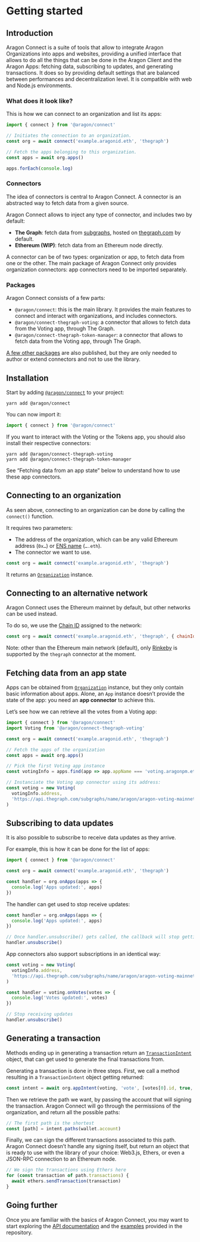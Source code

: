 # Getting started

## Introduction

Aragon Connect is a suite of tools that allow to integrate Aragon Organizations into apps and websites, providing a unified interface that allows to do all the things that can be done in the Aragon Client and the Aragon Apps: fetching data, subscribing to updates, and generating transactions. It does so by providing default settings that are balanced between performances and decentralization level. It is compatible with web and Node.js environments.

### What does it look like?

This is how we can connect to an organization and list its apps:

```javascript
import { connect } from '@aragon/connect'

// Initiates the connection to an organization.
const org = await connect('example.aragonid.eth', 'thegraph')

// Fetch the apps belonging to this organization.
const apps = await org.apps()

apps.forEach(console.log)
```

### Connectors

The idea of connectors is central to Aragon Connect. A connector is an abstracted way to fetch data from a given source.

Aragon Connect allows to inject any type of connector, and includes two by default:

- **The Graph**: fetch data from [subgraphs](https://thegraph.com/docs/introduction#how-the-graph-works), hosted on [thegraph.com](https://thegraph.com/) by default.
- **Ethereum \(WIP\)**: fetch data from an Ethereum node directly.

A connector can be of two types: organization or app, to fetch data from one or the other. The main package of Aragon Connect only provides organization connectors: app connectors need to be imported separately.

### Packages

Aragon Connect consists of a few parts:

- `@aragon/connect`: this is the main library. It provides the main features to connect and interact with organizations, and includes connectors.
- `@aragon/connect-thegraph-voting`: a connector that allows to fetch data from the Voting app, through The Graph.
- `@aragon/connect-thegraph-token-manager`: a connector that allows to fetch data from the Voting app, through The Graph.

[A few other packages](https://github.com/aragon/connect/tree/master/packages) are also published, but they are only needed to author or extend connectors and not to use the library.

## Installation

Start by adding [`@aragon/connect`](https://www.npmjs.com/package/@aragon/connect) to your project:

```text
yarn add @aragon/connect
```

You can now import it:

```javascript
import { connect } from '@aragon/connect'
```

If you want to interact with the Voting or the Tokens app, you should also install their respective connectors:

```text
yarn add @aragon/connect-thegraph-voting
yarn add @aragon/connect-thegraph-token-manager
```

See “Fetching data from an app state” below to understand how to use these app connectors.

## Connecting to an organization

As seen above, connecting to an organization can be done by calling the `connect()` function.

It requires two parameters:

- The address of the organization, which can be any valid Ethereum address \(`0x…`\) or [ENS name](https://ens.domains/) \(`….eth`\).
- The connector we want to use.

```javascript
const org = await connect('example.aragonid.eth', 'thegraph')
```

It returns an [`Organization`](https://github.com/aragon/connect/blob/master/docs/api/organization.md) instance.

## Connecting to an alternative network

Aragon Connect uses the Ethereum mainnet by default, but other networks can be used instead.

To do so, we use the [Chain ID](https://chainid.network/) assigned to the network:

```javascript
const org = await connect('example.aragonid.eth', 'thegraph', { chainId: 4 })
```

Note: other than the Ethereum main network \(default\), only [Rinkeby](https://docs.ethhub.io/using-ethereum/test-networks/#rinkeby) is supported by the `thegraph` connector at the moment.

## Fetching data from an app state

Apps can be obtained from [`Organization`](https://github.com/aragon/connect/blob/master/docs/api/organization.md) instance, but they only contain basic information about apps. Alone, an `App` instance doesn’t provide the state of the app: you need an **app connector** to achieve this.

Let’s see how we can retrieve all the votes from a Voting app:

```javascript
import { connect } from '@aragon/connect'
import Voting from '@aragon/connect-thegraph-voting'

const org = await connect('example.aragonid.eth', 'thegraph')

// Fetch the apps of the organization
const apps = await org.apps()

// Pick the first Voting app instance
const votingInfo = apps.find(app => app.appName === 'voting.aragonpm.eth')

// Instanciate the Voting app connector using its address:
const voting = new Voting(
  votingInfo.address,
  'https://api.thegraph.com/subgraphs/name/aragon/aragon-voting-mainnet'
)
```

## Subscribing to data updates

It is also possible to subscribe to receive data updates as they arrive.

For example, this is how it can be done for the list of apps:

```javascript
import { connect } from '@aragon/connect'

const org = await connect('example.aragonid.eth', 'thegraph')

const handler = org.onApps(apps => {
  console.log('Apps updated:', apps)
})
```

The handler can get used to stop receive updates:

```javascript
const handler = org.onApps(apps => {
  console.log('Apps updated:', apps)
})

// Once handler.unsubscribe() gets called, the callback will stop getting called.
handler.unsubscribe()
```

App connectors also support subscriptions in an identical way:

```javascript
const voting = new Voting(
  votingInfo.address,
  'https://api.thegraph.com/subgraphs/name/aragon/aragon-voting-mainnet'
)

const handler = voting.onVotes(votes => {
  console.log('Votes updated:', votes)
})

// Stop receiving updates
handler.unsubscribe()
```

## Generating a transaction

Methods ending up in generating a transaction return an [`TransactionIntent`](https://github.com/aragon/connect/blob/master/docs/api/transaction-intent.md) object, that can get used to generate the final transactions from.

Generating a transaction is done in three steps. First, we call a method resulting in a `TransactionIntent` object getting returned:

```javascript
const intent = await org.appIntent(voting, 'vote', [votes[0].id, true, true])
```

Then we retrieve the path we want, by passing the account that will signing the transaction. Aragon Connect will go through the permissions of the organization, and return all the possible paths:

```javascript
// The first path is the shortest
const [path] = intent.paths(wallet.account)
```

Finally, we can sign the different transactions associated to this path. Aragon Connect doesn’t handle any signing itself, but return an object that is ready to use with the library of your choice: Web3.js, Ethers, or even a JSON-RPC connection to an Ethereum node.

```javascript
// We sign the transactions using Ethers here
for (const transaction of path.transactions) {
  await ethers.sendTransaction(transaction)
}
```

## Going further

Once you are familiar with the basics of Aragon Connect, you may want to start exploring the [API documentation](https://github.com/aragon/connect#documentation) and the [examples](https://github.com/aragon/connect/tree/master/examples) provided in the repository.
